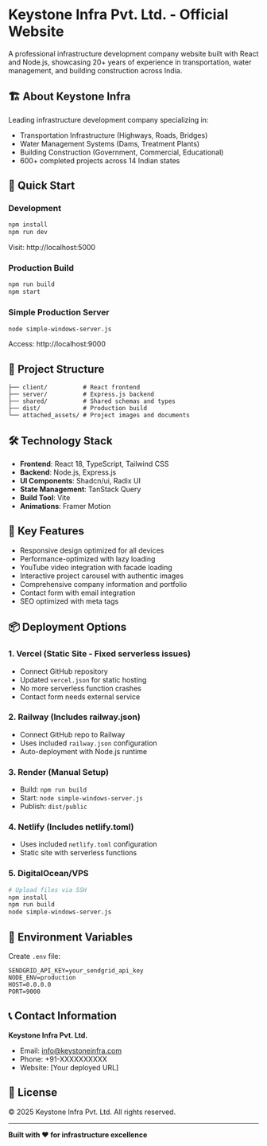 # Keystone Infra Pvt. Ltd. - Official Website

A professional infrastructure development company website built with React and Node.js, showcasing 20+ years of experience in transportation, water management, and building construction across India.

## 🏗️ About Keystone Infra

Leading infrastructure development company specializing in:
- Transportation Infrastructure (Highways, Roads, Bridges)
- Water Management Systems (Dams, Treatment Plants)
- Building Construction (Government, Commercial, Educational)
- 600+ completed projects across 14 Indian states

## 🚀 Quick Start

### Development
```bash
npm install
npm run dev
```
Visit: http://localhost:5000

### Production Build
```bash
npm run build
npm start
```

### Simple Production Server
```bash
node simple-windows-server.js
```
Access: http://localhost:9000

## 📁 Project Structure

```
├── client/          # React frontend
├── server/          # Express.js backend
├── shared/          # Shared schemas and types
├── dist/            # Production build
└── attached_assets/ # Project images and documents
```

## 🛠️ Technology Stack

- **Frontend**: React 18, TypeScript, Tailwind CSS
- **Backend**: Node.js, Express.js
- **UI Components**: Shadcn/ui, Radix UI
- **State Management**: TanStack Query
- **Build Tool**: Vite
- **Animations**: Framer Motion

## 🌟 Key Features

- Responsive design optimized for all devices
- Performance-optimized with lazy loading
- YouTube video integration with facade loading
- Interactive project carousel with authentic images
- Comprehensive company information and portfolio
- Contact form with email integration
- SEO optimized with meta tags

## 📦 Deployment Options

### 1. Vercel (Static Site - Fixed serverless issues)
- Connect GitHub repository  
- Updated `vercel.json` for static hosting
- No more serverless function crashes
- Contact form needs external service

### 2. Railway (Includes railway.json)
- Connect GitHub repo to Railway
- Uses included `railway.json` configuration
- Auto-deployment with Node.js runtime

### 3. Render (Manual Setup)
- Build: `npm run build`
- Start: `node simple-windows-server.js`
- Publish: `dist/public`

### 4. Netlify (Includes netlify.toml)
- Uses included `netlify.toml` configuration
- Static site with serverless functions

### 5. DigitalOcean/VPS
```bash
# Upload files via SSH
npm install
npm run build
node simple-windows-server.js
```

## 🔧 Environment Variables

Create `.env` file:
```
SENDGRID_API_KEY=your_sendgrid_api_key
NODE_ENV=production
HOST=0.0.0.0
PORT=9000
```

## 📞 Contact Information

**Keystone Infra Pvt. Ltd.**
- Email: info@keystoneinfra.com
- Phone: +91-XXXXXXXXXX
- Website: [Your deployed URL]

## 📄 License

© 2025 Keystone Infra Pvt. Ltd. All rights reserved.

---

**Built with ❤️ for infrastructure excellence**